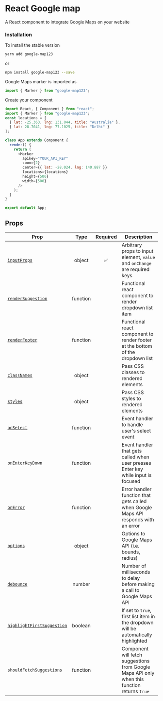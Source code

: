 # React Google map

A React component to integrate Google Maps on your website

### Installation

To install the stable version

```sh
yarn add google-map123
```

or

```sh
npm install google-map123 --save
```

Google Maps marker is imported as

```js
import { Marker } from "google-map123";
```

Create your component

```js
import React, { Component } from "react";
import { Marker } from "google-map123";
const locations = [
  { lat: -25.363, lng: 131.044, title: "Australia" },
  { lat: 28.7041, lng: 77.1025, title: "Delhi" }
];

class App extends Component {
  render() {
    return (
      <Marker
        apikey="YOUR_API_KEY"
        zoom={2}
        center={{ lat: -28.024, lng: 140.887 }}
        locations={locations}
        height={500}
        width={500}
      />
    );
  }
}

export default App;
```

## Props

| Prop                                                    |   Type   |      Required      | Description                                                                                  |
| ------------------------------------------------------- | :------: | :----------------: | -------------------------------------------------------------------------------------------- |
| [`inputProps`](#inputProps)                             |  object  | :white_check_mark: | Arbitrary props to input element, `value` and `onChange` are required keys                   |
| [`renderSuggestion`](#renderSuggestion)                 | function |                    | Functional react component to render dropdown list item                                      |
| [`renderFooter`](#renderFooter)                         | function |                    | Functional react component to render footer at the bottom of the dropdown list               |
| [`classNames`](#classNames)                             |  object  |                    | Pass CSS classes to rendered elements                                                        |
| [`styles`](#styles)                                     |  object  |                    | Pass CSS styles to rendered elements                                                         |
| [`onSelect`](#onSelect)                                 | function |                    | Event handler to handle user's select event                                                  |
| [`onEnterKeyDown`](#onEnterKeyDown)                     | function |                    | Event handler that gets called when user presses Enter key while input is focused            |
| [`onError`](#onError)                                   | function |                    | Error handler function that gets called when Google Maps API responds with an error          |
| [`options`](#options)                                   |  object  |                    | Options to Google Maps API (i.e. bounds, radius)                                             |
| [`debounce`](#debounce)                                 |  number  |                    | Number of milliseconds to delay before making a call to Google Maps API                      |
| [`highlightFirstSuggestion`](#highlightFirstSuggestion) | boolean  |                    | If set to `true`, first list item in the dropdown will be automatically highlighted          |
| [`shouldFetchSuggestions`](#shouldFetchSuggestions)     | function |                    | Component will fetch suggestions from Google Maps API only when this function returns `true` |
